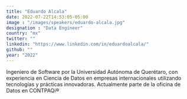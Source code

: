 ```yaml
---
title: "Eduardo Alcala"
date: 2022-07-22T14:53:05-05:00
image : "/images/speakers/eduardo-alcala.jpg"
designation : "Data Engineer"
country: "mx"
twitter: ""
linkedin: "https://www.linkedin.com/in/eduardoalcala/"
github: ""
year: "2022"
---
```


Ingeniero de Software por la Universidad Autónoma de Querétaro, con experiencia en Ciencia de Datos en empresas internacionales utilizando tecnologías y prácticas innovadoras. Actualmente parte de la oficina de Datos en CONTPAQi®
